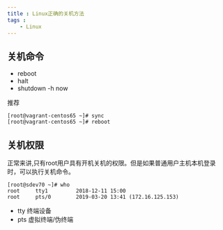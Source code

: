 ```yaml
---
title : Linux正确的关机方法
tags : 
	- Linux
---
```


## 关机命令

- reboot
- halt 
- shutdown -h now

推荐 
	
	[root@vagrant-centos65 ~]# sync
	[root@vagrant-centos65 ~]# reboot

## 关机权限

正常来讲,只有root用户具有开机关机的权限。但是如果普通用户主机本机登录时，可以执行关机命令。

	[root@sdev70 ~]# who
	root     tty1         2018-12-11 15:00
	root     pts/0        2019-03-20 13:41 (172.16.125.153)

- tty 终端设备
- pts 虚拟终端/伪终端
